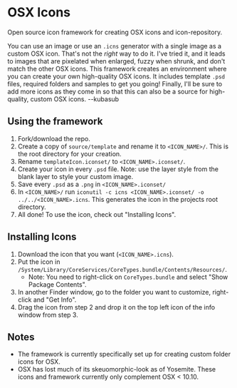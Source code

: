 # OSX Icons #

Open source icon framework for creating OSX icons and icon-repository.

You can use an image or use an `.icns` generator with a single image as a custom OSX icon. That's not the *right* way to do it. I've tried it, and it leads to images that are pixelated when enlarged, fuzzy when shrunk, and don't match the other OSX icons. This framework creates an environment where you can create your own high-quality OSX icons. It includes template `.psd` files, required folders and samples to get you going! Finally, I'll be sure to add more icons as they come in so that this can also be a source for high-quality, custom OSX icons.
--kubasub

## Using the framework ##
1. Fork/download the repo.
1. Create a copy of `source/template` and rename it to `<ICON_NAME>/`. This is the root directory for your creation.
2. Rename `templateIcon.iconset/` to `<ICON_NAME>.iconset/`.
3. Create your icon in every `.psd` file. Note: use the layer style from the blank layer to style your custom image.
4. Save every `.psd` as a `.png` in `<ICON_NAME>.iconset/`
5. In `<ICON_NAME>/` run `iconutil -c icns <ICON_NAME>.iconset/ -o ../../<ICON_NAME>.icns`. This generates the icon in the projects root directory.
6. All done! To use the icon, check out "Installing Icons".

## Installing Icons ##
1. Download the icon that you want (`<ICON_NAME>.icns`).
2. Put the icon in `/System/Library/CoreServices/CoreTypes.bundle/Contents/Resources/`.
    - Note: You need to right-click on `CoreTypes.bundle` and select "Show Package Contents".
3. In another Finder window, go to the folder you want to customize, right-click and "Get Info".
4. Drag the icon from step 2 and drop it on the top left icon of the info window from step 3.

## Notes ##
- The framework is currently specifically set up for creating custom folder icons for OSX.
- OSX has lost much of its skeuomorphic-look as of Yosemite. These icons and framework currently only complement OSX < 10.10.
